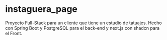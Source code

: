 # instaguera_page
Proyecto Full-Stack para un cliente que tiene un estudio de tatuajes. Hecho con Spring Boot y PostgreSQL para el back-end y next.js con shadcn para el Front. 
